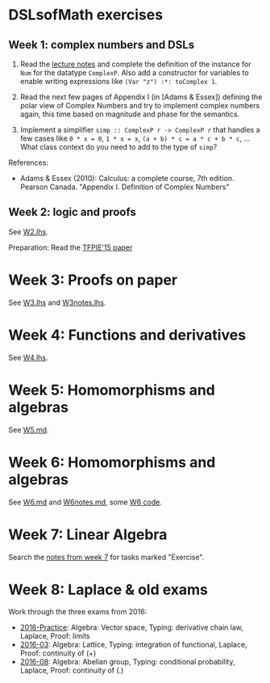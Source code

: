 # DSLsofMath exercises

## Week 1: complex numbers and DSLs

1. Read the [lecture notes](../L/01/L01.lhs) and complete the
   definition of the instance for `Num` for the datatype
   `ComplexP`. Also add a constructor for variables to enable writing
   expressions like `(Var "z") :*: toComplex 1`.

2. Read the next few pages of Appendix I (in [Adams & Essex]) defining
   the polar view of Complex Numbers and try to implement complex
   numbers again, this time based on magnitude and phase for the
   semantics.

3. Implement a simplifier `simp :: ComplexP r -> ComplexP r` that
   handles a few cases like `0 * x = 0`, `1 * x = x`, `(a + b) * c =
   a * c + b * c`, ...  What class context do you need to add to the
   type of `simp`?

References:

* Adams & Essex (2010): Calculus: a complete course, 7th
  edition. Pearson Canada. "Appendix I. Definition of Complex
  Numbers"

## Week 2: logic and proofs

See [W2.lhs](W2.lhs).

Preparation: Read the [TFPIE'15 paper](https://arxiv.org/abs/1611.09475)

# Week 3: Proofs on paper

See [W3.lhs](W3.lhs) and [W3notes.lhs](W3notes.lhs).

# Week 4: Functions and derivatives

See [W4.lhs](W4.lhs).

# Week 5: Homomorphisms and algebras

See [W5.md](W5.md).

# Week 6: Homomorphisms and algebras

See [W6.md](W6.md) and [W6notes.md](W6notes.md), some [W6 code](W6/).

# Week 7: Linear Algebra

Search the [notes from week 7](../L/W07.lhs) for tasks marked "Exercise".

# Week 8: Laplace & old exams

Work through the three exams from 2016:

* [2016-Practice](../Exam/2016-Practice/): Algebra: Vector space, Typing: derivative chain law, Laplace, Proof: limits
* [2016-03](../Exam/2016-03/): Algebra: Lattice, Typing: integration of functional, Laplace, Proof: continuity of (+)
* [2016-08](../Exam/2016-08/): Algebra: Abelian group, Typing: conditional probability, Laplace, Proof: continuity of (.)
